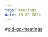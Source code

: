 ```yaml
---
tags: meetings
date: 19-02-2024
---
```

#[old-gc-meetings](/notes/general-circle/old-gc-meetings/old-gc-meetings.md) 
